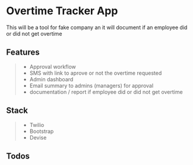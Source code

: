 # Overtime Tracker App

This will be a tool for fake company an it will document if an employee did or did not get overtime

## Features 

>* Approval workflow
>* SMS with link to aprove or not the overtime requested 
>* Admin dashboard
>* Email summary to admins (managers) for approval
>* documentation / report if employee did or did not get overtime

## Stack

>* Twilio
>* Bootstrap
>* Devise

## Todos


 
